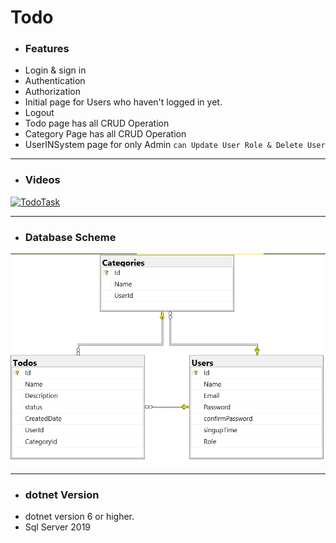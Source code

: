 # Todo
- ### Features
- Login & sign in
- Authentication
- Authorization
- Initial page for Users who haven't logged in yet.
- Logout
- Todo page has all CRUD Operation
- Category Page has all CRUD Operation
- UserINSystem page for only Admin `can Update User Role & Delete User`
----
- ### Videos

[![TodoTask](https://img.youtube.com/vi/G5G7dSBsd0c/0.jpg)](https://www.youtube.com/watch?v=G5G7dSBsd0c)






---
- ### Database Scheme
<img src= "DatabaseScheme.png"/>

---------

- ### dotnet Version
- dotnet version 6 or higher.
- Sql Server 2019

